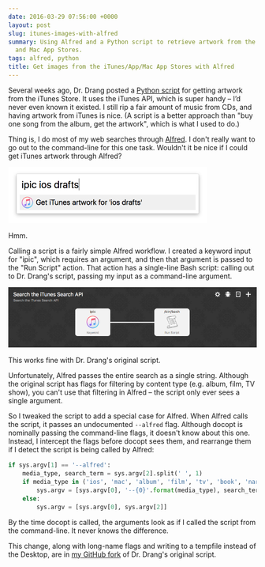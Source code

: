 ```yaml
---
date: 2016-03-29 07:56:00 +0000
layout: post
slug: itunes-images-with-alfred
summary: Using Alfred and a Python script to retrieve artwork from the iTunes, App
  and Mac App Stores.
tags: alfred, python
title: Get images from the iTunes/App/Mac App Stores with Alfred
---
```


Several weeks ago, Dr. Drang posted a [Python script](http://leancrew.com/all-this/2016/03/images-from-the-itunes-app-mac-app-stores/) for getting artwork from the iTunes Store.
It uses the iTunes API, which is super handy – I’d never even known it existed. I still rip a fair amount of music from CDs, and having artwork from iTunes is nice.
(A script is a better approach than "buy one song from the album, get the artwork", which is what I used to do.)

Thing is, I do most of my web searches through [Alfred](https://www.alfredapp.com).
I don't really want to go out to the command-line for this one task.
Wouldn't it be nice if I could get iTunes artwork through Alfred?

<img src="/images/2016/itunes-alfred.png" style="max-width: 80%;">

Hmm.

Calling a script is a fairly simple Alfred workflow.
I created a keyword input for "ipic", which requires an argument, and then that argument is passed to the "Run Script" action.
That action has a single-line Bash script: calling out to Dr. Drang's script, passing my input as a command-line argument.

![](/images/2016/alfred-workflow.png)

This works fine with Dr. Drang's original script.

Unfortunately, Alfred passes the entire search as a single string.
Although the original script has flags for filtering by content type (e.g. album, film, TV show), you can't use that filtering in Alfred – the script only ever sees a single argument.

So I tweaked the script to add a special case for Alfred.
When Alfred calls the script, it passes an undocumented `--alfred` flag.
Although docopt is nominally passing the command-line flags, it doesn't know about this one.
Instead, I intercept the flags before docopt sees them, and rearrange them if I detect the script is being called by Alfred:

```python
if sys.argv[1] == '--alfred':
    media_type, search_term = sys.argv[2].split(' ', 1)
    if media_type in ('ios', 'mac', 'album', 'film', 'tv', 'book', 'narration'):
        sys.argv = [sys.argv[0], '--{0}'.format(media_type), search_term]
    else:
        sys.argv = [sys.argv[0], sys.argv[2]]
```

By the time docopt is called, the arguments look as if I called the script from the command-line.
It never knows the difference.

This change, along with long-name flags and writing to a tempfile instead of the Desktop, are in [my GitHub fork](https://github.com/alexwlchan/ipic) of Dr. Drang's original script.

